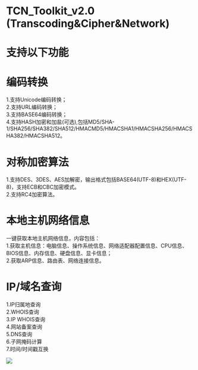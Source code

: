 # TCN_Toolkit_v2.0     (Transcoding&Cipher&Network)

# 支持以下功能  
# 编码转换  
1.支持Unicode编码转换；    
2.支持URL编码转换；    
3.支持BASE64编码转换；    
4.支持HASH加密和加盐(可选),包括MD5/SHA-1/SHA256/SHA382/SHA512/HMACMD5/HMACSHA1/HMACSHA256/HMACSHA382/HMACSHA512。  


# 对称加密算法  
1.支持DES、3DES、AES加解密，输出格式包括BASE64(UTF-8)和HEX(UTF-8)，支持ECB和CBC加密模式。  
2.支持RC4加密算法。  


# 本地主机网络信息  
一键获取本地主机网络信息，内容包括：  
1.获取主机信息：电脑信息、操作系统信息、网络适配器配置信息、CPU信息、BIOS信息、内存信息、硬盘信息、显卡信息；  
2.获取ARP信息、路由表、网络连接信息。  


# IP/域名查询  
1.IP归属地查询  
2.WHOIS查询  
3.IP WHOIS查询  
4.网站备案查询  
5.DNS查询  
6.子网掩码计算  
7.时间/时间戳互换  

![](https://github.com/WilliamL71Oi/Toolkit/blob/main/%E7%BC%96%E7%A0%81%E8%BD%AC%E6%8D%A2%26%E5%8A%A0%E8%A7%A3%E5%AF%86%E5%B7%A5%E5%85%B7%E9%9B%86v1.0.jpg)
